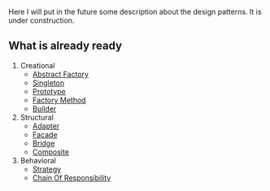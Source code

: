 Here I will put in the future some description about the design patterns.
It is under construction.

## What is already ready
1. Creational
    * [Abstract Factory](Creational/AbstractFactory)
    * [Singleton](Creational/Singleton)
    * [Prototype](Creational/Prototype)
    * [Factory Method](Creational/FactoryMethod)
    * [Builder](Creational/Builder)
2. Structural
    * [Adapter](Structural/Adapter)
    * [Facade](Structural/Facade)
    * [Bridge](Structural/Bridge)
    * [Composite](Structural/Composite)
3. Behavioral
    * [Strategy](Behavioral/Strategy)
    * [Chain Of Responsibility](Behavioral/ChainOfResponsibility)